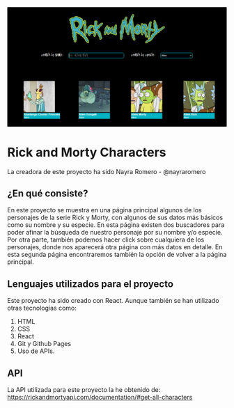 ![Imagen del proyecto](./src/images/readme-image.png)

# Rick and Morty Characters

La creadora de este proyecto ha sido Nayra Romero - @nayraromero

## ¿En qué consiste?

En este proyecto se muestra en una página principal algunos de los personajes de la serie Rick y Morty, con algunos de sus datos más básicos como su nombre y su especie. En esta página existen dos buscadores para poder afinar la búsqueda de nuestro personaje por su nombre y/o especie.
Por otra parte, también podemos hacer click sobre cualquiera de los personajes, donde nos aparecerá otra página con más datos en detalle. En esta segunda página encontraremos también la opción de volver a la página principal.

## Lenguajes utilizados para el proyecto

Este proyecto ha sido creado con React. Aunque también se han utilizado otras tecnologías como:

1. HTML
2. CSS
3. React
4. Git y Github Pages
5. Uso de APIs.

## API

La API utilizada para este proyecto la he obtenido de: https://rickandmortyapi.com/documentation/#get-all-characters
